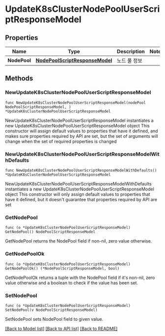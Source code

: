 # UpdateK8sClusterNodePoolUserScriptResponseModel

## Properties

Name | Type | Description | Notes
------------ | ------------- | ------------- | -------------
**NodePool** | [**NodePoolScriptResponseModel**](NodePoolScriptResponseModel.md) | 노드 풀 정보 | 

## Methods

### NewUpdateK8sClusterNodePoolUserScriptResponseModel

`func NewUpdateK8sClusterNodePoolUserScriptResponseModel(nodePool NodePoolScriptResponseModel, ) *UpdateK8sClusterNodePoolUserScriptResponseModel`

NewUpdateK8sClusterNodePoolUserScriptResponseModel instantiates a new UpdateK8sClusterNodePoolUserScriptResponseModel object
This constructor will assign default values to properties that have it defined,
and makes sure properties required by API are set, but the set of arguments
will change when the set of required properties is changed

### NewUpdateK8sClusterNodePoolUserScriptResponseModelWithDefaults

`func NewUpdateK8sClusterNodePoolUserScriptResponseModelWithDefaults() *UpdateK8sClusterNodePoolUserScriptResponseModel`

NewUpdateK8sClusterNodePoolUserScriptResponseModelWithDefaults instantiates a new UpdateK8sClusterNodePoolUserScriptResponseModel object
This constructor will only assign default values to properties that have it defined,
but it doesn't guarantee that properties required by API are set

### GetNodePool

`func (o *UpdateK8sClusterNodePoolUserScriptResponseModel) GetNodePool() NodePoolScriptResponseModel`

GetNodePool returns the NodePool field if non-nil, zero value otherwise.

### GetNodePoolOk

`func (o *UpdateK8sClusterNodePoolUserScriptResponseModel) GetNodePoolOk() (*NodePoolScriptResponseModel, bool)`

GetNodePoolOk returns a tuple with the NodePool field if it's non-nil, zero value otherwise
and a boolean to check if the value has been set.

### SetNodePool

`func (o *UpdateK8sClusterNodePoolUserScriptResponseModel) SetNodePool(v NodePoolScriptResponseModel)`

SetNodePool sets NodePool field to given value.



[[Back to Model list]](../README.md#documentation-for-models) [[Back to API list]](../README.md#documentation-for-api-endpoints) [[Back to README]](../README.md)


